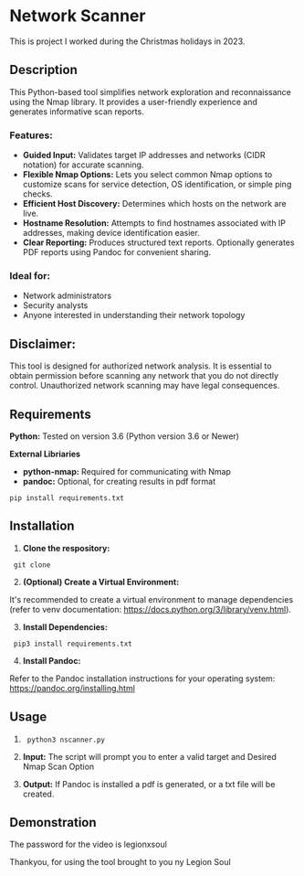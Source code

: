 # Network Scanner
This is project I worked during the Christmas holidays in 2023.

<H2> Description </H2>
This Python-based tool simplifies network exploration and reconnaissance using the Nmap library.  It provides a user-friendly experience and generates informative scan reports.

<H3>Features:</H3>

* **Guided Input:** Validates target IP addresses and networks (CIDR notation) for accurate scanning.
* **Flexible Nmap Options:**  Lets you select common Nmap options to customize scans for service detection, OS identification, or simple ping checks.
* **Efficient Host Discovery:**  Determines which hosts on the network are live. 
* **Hostname Resolution:**  Attempts to find hostnames associated with IP addresses,  making device identification easier.
* **Clear Reporting:**  Produces structured text reports.  Optionally generates PDF reports using Pandoc for convenient sharing. 

<H3>Ideal for: </H3>

* Network administrators 
* Security analysts
* Anyone interested in understanding their network topology

<H2> Disclaimer: </H2>
This tool is designed for authorized network analysis.  It is essential to obtain permission before scanning any network that you do not directly control. Unauthorized network scanning may have legal consequences.

<H2>Requirements</H2>

**Python:** Tested on version 3.6 (Python version 3.6 or Newer)

**External Libriaries**
* **python-nmap:** Required for communicating with Nmap
* **pandoc:** Optional, for creating results in pdf format

<code>pip install requirements.txt</code>

<H2>Installation</H2>

1. **Clone the respository:**

<code> git clone </code>

2. **(Optional) Create a Virtual Environment:**

It's recommended to create a virtual environment to manage dependencies (refer to venv documentation: https://docs.python.org/3/library/venv.html).

3. **Install Dependencies:**

<code> pip3 install requirements.txt </code>

4. **Install Pandoc:** 

Refer to the Pandoc installation instructions for your operating system: https://pandoc.org/installing.html

<H2>Usage</H2>

1. <code> python3 nscanner.py </code>

2. **Input:** The script will prompt you to enter a valid target and Desired Nmap Scan Option

3. **Output:** If Pandoc is installed a pdf is generated, or a txt file will be created.


<H2> Demonstration</H2>



The password for the video is legionxsoul

Thankyou, for using the tool brought to you ny Legion Soul





